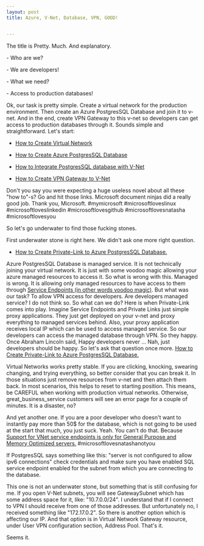 ```yaml
---
layout: post
title: Azure, V-Net, Database, VPN, GOOD!


---
```


The title is Pretty. Much. And explanatory. 

\- Who are we?

\- We are developers!

\- What we need? 

\- Access to production databases!

Ok, our task is pretty simple. Create a virtual network for the production environment. Then create an Azure PostgresSQL Database and join it to v-net. And in the end, create VPN Gateway to this v-net so developers can get access to production databases through it. Sounds simple and straightforward. Let's start:

- [How to Create Virtual Network](https://docs.microsoft.com/th-th/azure/virtual-network/quick-create-portal)

- [How to Create Azure PostgresSQL Database](https://docs.microsoft.com/en-us/azure/postgresql/quickstart-create-server-database-portal)

- [How to Integrate PostgresSQL database with V-Net](https://docs.microsoft.com/en-us/azure/postgresql/howto-manage-vnet-using-portal#create-a-vnet-rule-and-enable-service-endpoints-in-the-azure-portal)

- [How to Create VPN Gateway to V-Net](https://docs.microsoft.com/en-us/azure/vpn-gateway/vpn-gateway-howto-point-to-site-resource-manager-portal)

Don't you say you were expecting a huge useless novel about all these "how to"-s? Go and hit those links. Microsoft document ninjas did a really good job. Thank you, Microsoft. #mymicrosoft #microsoftloveslinux #microsoftloveslinkedin #microsoftlovesgithub #microsoftlovesnatasha #microsoftlovesyou

So let's go underwater to find those fucking stones.

<!--more-->

First underwater stone is right here. We didn't ask one more right question.

- [How to Create Private-Link to Azure PostgresSQL Database.](https://docs.microsoft.com/en-us/azure/postgresql/howto-configure-privatelink-portal)

Azure PostgresSQL Database is managed service. It is not technically joining your virtual network. It is just with some voodoo magic allowing your azure managed resources to access it. So what is wrong with this. Managed is wrong. It is allowing only managed resources to have access to them through [Service Endpoints (in other words voodoo magic)](https://docs.microsoft.com/en-us/azure/virtual-network/virtual-network-service-endpoints-overview). But what was our task? To allow VPN access for developers. Are developers managed service? I do not think so. So what can we do? Here is when Private-Link comes into play. Imagine Service Endpoints and Private Links just simple proxy applications. They just get deployed on your v-net and proxy everything to managed services behind. Also, your proxy application receives local IP which can be used to access managed service. So our developers can access the managed database through VPN. So they happy. Once Abraham Lincoln said, Happy developers never ... Nah, just developers should be happy. So let's ask that question once more. [How to Create Private-Link to Azure PostgresSQL Database.](https://docs.microsoft.com/en-us/azure/postgresql/howto-configure-privatelink-portal)

Virtual Networks works pretty stable. If you are clicking, knocking, swearing changing, and trying everything, so better consider that you can break it. In those situations just remove resources from v-net and then attach them back. In most scenarios, this helps to reset to starting position. This means, be CAREFUL when working with production virtual networks. Otherwise, great_business_service customers will see an error page for a couple of minutes. It is a disaster, no?

And yet another one. If you are a poor developer who doesn't want to instantly pay more than 50$ for the database, which is not going to be used at the start that much, you just suck. Yeah. You can't do that. Because [Support for VNet service endpoints is only for General Purpose and Memory Optimized servers.](https://docs.microsoft.com/en-us/azure/postgresql/concepts-limits#vnet-service-endpoints) #microsoftlovesnatashanotyou

If PostgresSQL says something like this: "server is not configured to allow ipv6 connections" check credentials and make sure you have enabled SQL service endpoint enabled for the subnet from which you are connecting to the database.

This one is not an underwater stone, but something that is still confusing for me. If you open V-Net subnets, you will see GatewaySubnet which has some address space for it, like: "10.7.0.0/24". I understand that if I connect to VPN I should receive from one of those addresses. But unfortunately no, I received something like "172.17.0.2". So there is another option which is affecting our IP. And that option is in Virtual Network Gateway resource, under User VPN configuration section, Address Pool. That's it. 

Seems it.
